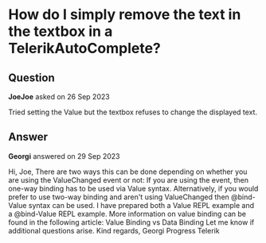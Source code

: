 # How do I simply remove the text in the textbox in a TelerikAutoComplete?

## Question

**JoeJoe** asked on 26 Sep 2023

Tried setting the Value but the textbox refuses to change the displayed text.

## Answer

**Georgi** answered on 29 Sep 2023

Hi, Joe, There are two ways this can be done depending on whether you are using the ValueChanged event or not: If you are using the event, then one-way binding has to be used via Value syntax. Alternatively, if you would prefer to use two-way binding and aren't using ValueChanged then @bind-Value syntax can be used. I have prepared both a Value REPL example and a @bind-Value REPL example. More information on value binding can be found in the following article: Value Binding vs Data Binding Let me know if additional questions arise. Kind regards, Georgi Progress Telerik

